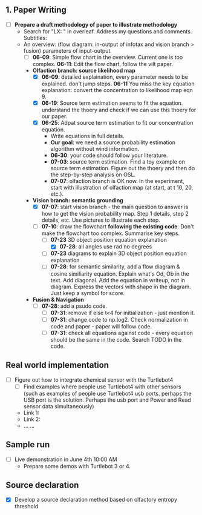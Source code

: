 ## 1. Paper Writing
* [ ] **Prepare a draft methodology of paper to illustrate methodology**
  * Search for "LX: " in overleaf. Address my questions and comments.
  Subtitles:
  * An overview: (flow diagram: in-output of infotax and vision branch > fusion) parameters of input-output.
    * [ ] **06-09**: Simple flow chart in the overview. Current one is too complex. **06-11**: Edit the flow chart, follow the vilt paper.
    * **Olfaction branch: source likelihood map**
      * [x] **06-09**: detailed explaination, every parameter needs to be explained. don't jump steps. **06-11** You miss the key equation explanation: convert the concentration to likelihood map eqn 9.
      * [x] **06-19**: Source term estimation seems to fit the equation. understand the thoery and check if we can use this thoery for our paper.
      * [x] **06-25**: Adpat source term estimation to fit our concentration equation.
         * Write equations in full details.   
         * **Our goal**: we need a source probability estimation algorithm without wind information.
         * **06-30**: your code should follow your literature.
         * **07-03**: source term estimation. Find a toy example on source term estimation. Figure out the thoery and then do the step-by-step analysis on OSL.
         * **07-07**: olfaction branch is OK now. In the experiment, start with illustration of olfaction map (at start, at t 10, 20, etc.).
     * **Vision branch: semantic grounding**
        * [x] **07-07**: start vision branch - the main question to answer is how to get the vision probability map. Step 1 details, step 2 details, etc. Use pictures to illustrate each step.
        * [ ] **07-10**: draw the flowchart **following the existing code**. Don't make the flowchart too complex. Summarise key steps.
          * [ ] **07-23** 3D object position equation explanation
            * [x] **07-28**: all angles use rad no degrees 
          * [ ] **07-23** diagrams to explain 3D object position equation explanation
          * [ ] **07-28**: for semantic similarity, add a flow diagram & cosine similiarity equation. Explain what's Od, Ob in the text. Add diagonal. Add the equation in writeup, not in diagram. Express the vectors with shape in the diagram. Just keep a symbol for score.
    * **Fusion & Navigation**
      * [ ] **07-28**: add a psudo code.
        * [ ] **07-31**: remove if else t<4 for initialization - just mention it.
        * [ ] **07-31**: change code to np.log2. Check normalization in code and paper - paper will follow code.
        * [ ] **07-31**: check all equations against code - every equation should be the same in the code. Search TODO in the code.
      
## Real world implementation
* [ ] Figure out how to integrate chemical sensor with the Turtlebot4  
  * [ ] Find examples where people use Turtlebot4 with other sensors (such as examples of people use Turtlebot4 usb ports. perhaps the USB port is the solution. Perhaps the usb port and Power and Read sensor data simultaneously)  
  * Link 1:  
  * Link 2:  
  * ... ...  
      
## Sample run
* [ ] Live demonstration in June 4th 10:00 AM
  * Prepare some demos with Turtlebot 3 or 4.  

## Source declaration  
* [x] Develop a source declaration method based on olfactory entropy threshold  

